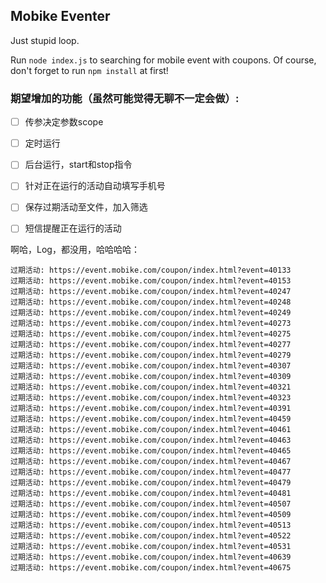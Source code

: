 ## Mobike Eventer

Just stupid loop.

Run `node index.js` to searching for mobile event with coupons. Of course, don't forget to run `npm install` at first!


### 期望增加的功能（虽然可能觉得无聊不一定会做）:

- [ ] 传参决定参数scope
- [ ] 定时运行
- [ ] 后台运行，start和stop指令
- [ ] 针对正在运行的活动自动填写手机号
- [ ] 保存过期活动至文件，加入筛选
- [ ] 短信提醒正在运行的活动


啊哈，Log，都没用，哈哈哈哈：
```
过期活动: https://event.mobike.com/coupon/index.html?event=40133
过期活动: https://event.mobike.com/coupon/index.html?event=40153
过期活动: https://event.mobike.com/coupon/index.html?event=40247
过期活动: https://event.mobike.com/coupon/index.html?event=40248
过期活动: https://event.mobike.com/coupon/index.html?event=40249
过期活动: https://event.mobike.com/coupon/index.html?event=40273
过期活动: https://event.mobike.com/coupon/index.html?event=40275
过期活动: https://event.mobike.com/coupon/index.html?event=40277
过期活动: https://event.mobike.com/coupon/index.html?event=40279
过期活动: https://event.mobike.com/coupon/index.html?event=40307
过期活动: https://event.mobike.com/coupon/index.html?event=40309
过期活动: https://event.mobike.com/coupon/index.html?event=40321
过期活动: https://event.mobike.com/coupon/index.html?event=40323
过期活动: https://event.mobike.com/coupon/index.html?event=40391
过期活动: https://event.mobike.com/coupon/index.html?event=40459
过期活动: https://event.mobike.com/coupon/index.html?event=40461
过期活动: https://event.mobike.com/coupon/index.html?event=40463
过期活动: https://event.mobike.com/coupon/index.html?event=40465
过期活动: https://event.mobike.com/coupon/index.html?event=40467
过期活动: https://event.mobike.com/coupon/index.html?event=40477
过期活动: https://event.mobike.com/coupon/index.html?event=40479
过期活动: https://event.mobike.com/coupon/index.html?event=40481
过期活动: https://event.mobike.com/coupon/index.html?event=40507
过期活动: https://event.mobike.com/coupon/index.html?event=40509
过期活动: https://event.mobike.com/coupon/index.html?event=40513
过期活动: https://event.mobike.com/coupon/index.html?event=40522
过期活动: https://event.mobike.com/coupon/index.html?event=40531
过期活动: https://event.mobike.com/coupon/index.html?event=40639
过期活动: https://event.mobike.com/coupon/index.html?event=40675
```